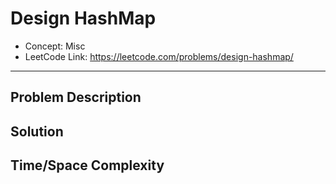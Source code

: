 # Design HashMap

- Concept: Misc
- LeetCode Link: https://leetcode.com/problems/design-hashmap/

---

## Problem Description

## Solution

## Time/Space Complexity

